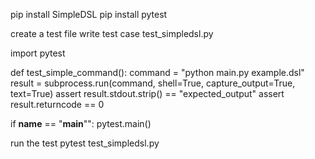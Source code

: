 pip install SimpleDSL
pip install pytest


create a test file
write test case
test_simpledsl.py

import pytest 

def test_simple_command():
	command = "python main.py example.dsl"
	result = subprocess.run(command, shell=True, capture_output=True, text=True)
	assert result.stdout.strip() == "expected_output"
	assert result.returncode == 0

if __name__ == "__main__"":
	pytest.main()

run the test
pytest test_simpledsl.py
